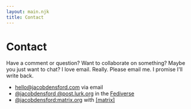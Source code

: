 ```yaml
---
layout: main.njk
title: Contact
---
```


# Contact

Have a comment or question? Want to collaborate on something? Maybe you just want to chat? I love email. Really. Please email me. I promise I'll write back.

- [hello@jacobdensford.com](mailto:hello@jacobdensford.com) via email
- [@jacobdensford @post.lurk.org](https://post.lurk.org/@jacobdensford) in the [Fediverse](https://en.wikipedia.org/wiki/Fediverse)
- [@jacobdensford:matrix.org](https://matrix.to/#/@jacobdensford:matrix.org) with [[matrix]](https://matrix.org/)
